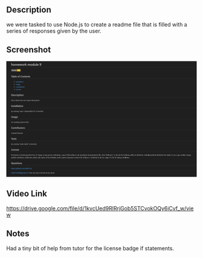 ## Description
we were tasked to use Node.js to create a readme file that is filled with a series of responses given by the user. 


## Screenshot 
![alt text](./homework%209.png "generated README screenshot!")

## Video Link
https://drive.google.com/file/d/1kvcUed9RlRrjGob5STCvokOQy6iCvf_w/view 


## Notes
Had a tiny bit of help from tutor for the license badge if statements.